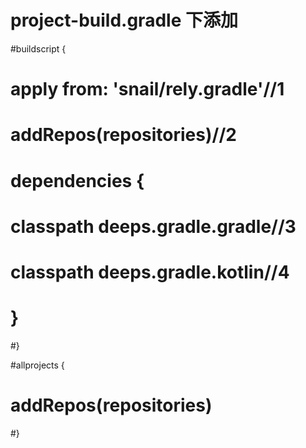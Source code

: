 # project-build.gradle 下添加

#buildscript {
#   apply from: 'snail/rely.gradle'//1
#    addRepos(repositories)//2
#    dependencies {
#        classpath deeps.gradle.gradle//3
#        classpath deeps.gradle.kotlin//4
#    }
#}

#allprojects {
#    addRepos(repositories)
#}

